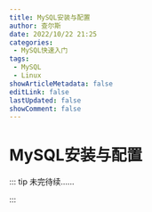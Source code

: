 ```yaml
---
title: MySQL安装与配置
author: 查尔斯
date: 2022/10/22 21:25
categories:
 - MySQL快速入门
tags:
 - MySQL
 - Linux
showArticleMetadata: false
editLink: false
lastUpdated: false
showComment: false
---
```


# MySQL安装与配置

::: tip 未完待续......

:::
